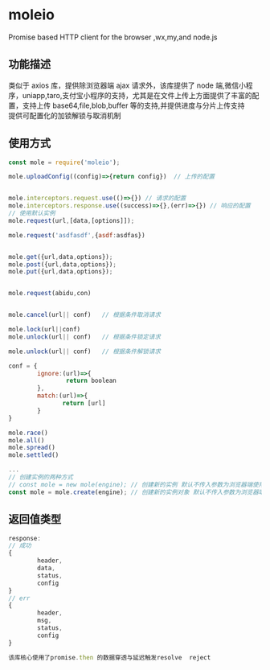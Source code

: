 # moleio

Promise based HTTP client for the browser ,wx,my,and node.js

## 功能描述

类似于 axios 库，提供除浏览器端 ajax 请求外，该库提供了 node 端,微信小程序，uniapp,taro,支付宝小程序的支持，尤其是在文件上传上方面提供了丰富的配置，支持上传 base64,file,blob,buffer 等的支持,并提供进度与分片上传支持  
提供可配置化的加锁解锁与取消机制
## 使用方式

```js
const mole = require('moleio');

mole.uploadConfig((config)=>{return config})  // 上传的配置


mole.interceptors.request.use(()=>{}) // 请求的配置
mole.interceptors.response.use((success)=>{},(err)=>{}) // 响应的配置
// 使用默认实例
mole.request(url,[data,[options]]);

mole.request('asdfasdf',{asdf:asdfas})


mole.get({url,data,options});
mole.post({url,data,options});
mole.put({url,data,options});


mole.request(abidu,con)


mole.cancel(url|| conf)   // 根据条件取消请求

mole.lock(url||conf)
mole.unlock(url|| conf)   // 根据条件锁定请求

mole.unlock(url|| conf)   // 根据条件解锁请求

conf = {
        ignore:(url)=>{
                return boolean
        },
        match:(url)=>{
               return [url]
        }
}

mole.race()
mole.all()
mole.spread()
mole.settled() 

...
// 创建实例的两种方式
// const mole = new mole(engine); // 创建新的实例 默认不传入参数为浏览器端使用，传入 node,wx,my,taro ...可更换请求环境
const mole = mole.create(engine); // 创建新的实例对象 默认不传入参数为浏览器端使用，传入 node,wx,my,taro ...可更换请求环境
```
## 返回值类型

```js
response:
// 成功
{
        header,
        data,
        status,
        config
}
// err
{
        header,
        msg,
        status,
        config
}

```

```js
该库核心使用了promise.then 的数据穿透与延迟触发resolve  reject 

```

